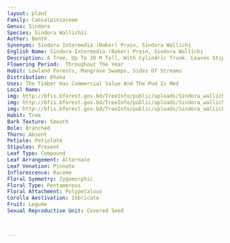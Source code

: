```yaml
---
layout: plant
Family: Caesalpiniaceae
Genus: Sindora
Species: Sindora Wallichii
Author: Benth.
Synonyms: Sindora Intermedia (Baker) Prain, Sindora Wallichi
English Name: Sindora Intermedia (Baker) Prain, Sindora Wallichi
Description: A Tree, Up To 30 M Tall, With Cylindric Trunk. Leaves Stipulate, Stipules 10-17 Ã— 4-8 Mm, Falcate, Foliaceous, Sub-intrapetiolar, Acuminate, Auriculate At The Base, Tardily Caducous, Rachis 4-8 Cm Long, Pinnae 3-4 Pairs, Minutely Puberulous To Glabrescent, Leaflets 2-4 Pairs, 4-10 Ã— 2.5-5.0 Cm, Elliptic-oblong, Ovate Or Obovate-oblong, Coriaceous, Apex Acute To Obtuse, Slightly Notched, Base Obtuse Or Rounded, Dull, Glabrous Or Densely Pubescent Beneath, Petioles 1.2-2.5 Cm Long, Petiolules Very Short, C 3-4 Mm Long. Inflorescence Up To 24 Cm Long, Lateral Branches Up To 5 Cm Long, Zigzag, Rather Short, Both Rachis And Branches Densely Puberulous. Flowers Greenish-yellow, Bracts Up To 4 Ã— 7 Mm, Triangular, Wider Than Long, Bracteoles C 4.5 Cm Long, Oblong Or Lanceolate, Puberulous. Sepals Yellowish-green, 8-10 Ã— 3-4 Mm, Lanceolate. Petal 1, C 8 Ã— 3 Mm, Fleshy, Elliptic Or Oblong-elliptic, Woolly Outside, Glabrous Within. Stamens 10, Unequal, 2 Filaments Largest, C 1.5 Cm Long With Anthers 3.5 Ã— 2.0 Mm, 7 Others 0.5-0.7 Cm Long With Anthers 3 Ã— 2 Mm, Staminode 1. Ovary Sessile Or Shortly Stalked, Rhomboidal, C 5 Ã— 4 Mm, Densely Hairy, With Many, Minute Spiny Outgrowths, Style 1.0-1.5 Cm Long, Recurved, Stigma Capitate, Pedicels Up To 5 Mm Long. Fruit A Pod, 6-10 Ã— 4-6 Mm, Suborbicular To Broadly Obovoid Or Ellipsoid, Beaked, Up To 9 Mm Long, Covered With Close, Hard, Straight Spines Up To 5 Mm Long. Seeds 1-3 Per Pod, Dark Brown, 1.0-1.5 Ã— 0.6-0.7 Cm, Suborbicular, Compressed, Surface With Concentric Lines, Aril Yellow And Fleshy In Unripe Pods, Turning Dark Brown And Very Hard In Ripe Pods.
Flowering Period:  Throughout The Year
Habit: Lowland Forests, Mangrove Swamps, Sides Of Streams
Distribution: Dhaka
Uses: The Timber Has Commercial Value And The Pod Is Med
Local Name: 
img: http://bfis.bforest.gov.bd/TreeInfo/public/uploads/Sindora_wallichii.jpg
img: http://bfis.bforest.gov.bd/TreeInfo/public/uploads/Sindora_wallichii1.jpg
img: http://bfis.bforest.gov.bd/TreeInfo/public/uploads/Sindora_wallichii2.jpg
Habit: Tree
Bark Texture: Smooth
Bole: Branched
Thorn: Absent
Petiole: Petiolate
Stipules: Present
Leaf Type: Compound
Leaf Arrangement: Alternate
Leaf Venation: Pinnate
Inflorescence: Raceme
Floral Symmetry: Zygomorphic
Floral Type: Pentamerous
Floral Attachment: Polypetalous
Corolla Aestivation: Imbricate
Fruit: Legume
Sexual Reproductive Unit: Covered Seed



---
```


